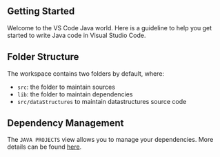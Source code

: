 ## Getting Started

Welcome to the VS Code Java world. Here is a guideline to help you get started to write Java code in Visual Studio Code.

## Folder Structure

The workspace contains two folders by default, where:

- `src`: the folder to maintain sources
- `lib`: the folder to maintain dependencies
-  `src/dataStructures` to maintain datastructures source code
## Dependency Management

The `JAVA PROJECTS` view allows you to manage your dependencies. More details can be found [here](https://github.com/microsoft/vscode-java-dependency#manage-dependencies).
